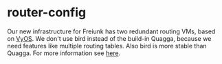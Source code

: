 # router-config
Our new infrastructure for Freiunk has two redundant routing VMs, based on [VyOS](https://vyos.io/). We don't use bird instead of the build-in Quagga, because we need features like multiple routing tables. Also bird is more stable than Quagga. For more information see [here](https://wiki.freifunk-bielefeld.de/doku.php?id=ffbimesh).
